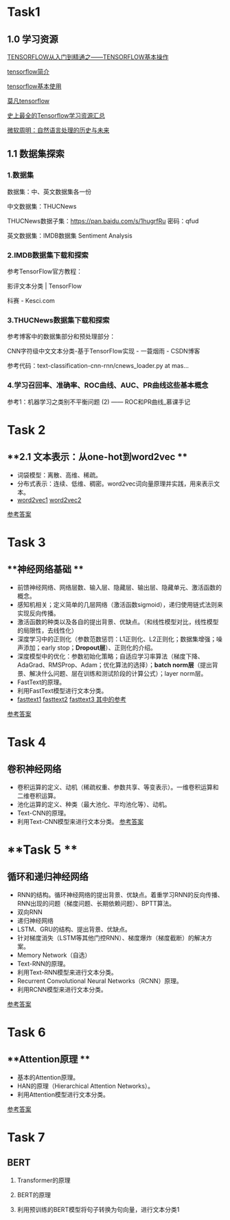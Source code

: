 # Task1 

## **1.0 学习资源**

[TENSORFLOW从入门到精通之——TENSORFLOW基本操作](http://www.tensorflownews.com/2018/03/28/tensorflow_base/)

[tensorflow简介 ](http://wiki.jikexueyuan.com/project/tensorflow-zh/get_started/introduction.html)

[tensorflow基本使用 ](http://wiki.jikexueyuan.com/project/tensorflowzh/get_started/basic_usage.html)

[莫凡tensorflow](https://morvanzhou.github.io/tutorials/machine-learning/tensorflow/)

[史上最全的Tensorflow学习资源汇总]( https://zhuanlan.zhihu.com/p/35515805)

[微软周明：自然语言处理的历史与未来]( http://zhigu.news.cn/2017-06/08/c_129628590.htm)

## **1.1 数据集探索**

### 1.数据集

数据集：中、英文数据集各一份

中文数据集：THUCNews

THUCNews数据子集：https://pan.baidu.com/s/1hugrfRu 密码：qfud

英文数据集：IMDB数据集 Sentiment Analysis



### 2.IMDB数据集下载和探索

参考TensorFlow官方教程：

影评文本分类  |  TensorFlow

科赛 - Kesci.com



### 3.THUCNews数据集下载和探索

参考博客中的数据集部分和预处理部分：

CNN字符级中文文本分类-基于TensorFlow实现 - 一蓑烟雨 - CSDN博客

参考代码：text-classification-cnn-rnn/cnews_loader.py at mas...



### 4.学习召回率、准确率、ROC曲线、AUC、PR曲线这些基本概念

参考1：机器学习之类别不平衡问题 (2) —— ROC和PR曲线_慕课手记

# **Task 2**



## **2.1 文本表示：从one-hot到word2vec **

- 词袋模型：离散、高维、稀疏。
- 分布式表示：连续、低维、稠密。word2vec词向量原理并实践，用来表示文本。
- [word2vec1](https://blog.csdn.net/itplus/article/details/37969519) [word2vec2](http://www.hankcs.com/nlp/word2vec.html)

[参考答案](https://github.com/datawhalechina/Datawhale_Learning/blob/master/doc/理论应用/自然语言处理(进阶篇)/参考答案)

# **Task 3**

## **神经网络基础 **

- 前馈神经网络、网络层数、输入层、隐藏层、输出层、隐藏单元、激活函数的概念。
- 感知机相关；定义简单的几层网络（激活函数sigmoid），递归使用链式法则来实现反向传播。
- 激活函数的种类以及各自的提出背景、优缺点。（和线性模型对比，线性模型的局限性，去线性化）
- 深度学习中的正则化（参数范数惩罚：L1正则化、L2正则化；数据集增强；噪声添加；early stop；**Dropout层**）、正则化的介绍。
- 深度模型中的优化：参数初始化策略；自适应学习率算法（梯度下降、AdaGrad、RMSProp、Adam；优化算法的选择）；**batch norm层**（提出背景、解决什么问题、层在训练和测试阶段的计算公式）；layer norm层。
- FastText的原理。
- 利用FastText模型进行文本分类。
- [fasttext1](https://github.com/facebookresearch/fastText#building-fasttext-for-python) [fasttext2](https://github.com/salestock/fastText.py) [fasttext3 其中的参考](https://jepsonwong.github.io/2018/05/02/fastText/)

[参考答案](https://github.com/datawhalechina/Datawhale_Learning/blob/master/doc/理论应用/自然语言处理(进阶篇)/参考答案)

# **Task 4**

## **卷积神经网络**

- 卷积运算的定义、动机（稀疏权重、参数共享、等变表示）。一维卷积运算和二维卷积运算。
- 池化运算的定义、种类（最大池化、平均池化等）、动机。
- Text-CNN的原理。
- 利用Text-CNN模型来进行文本分类。 [参考答案](https://github.com/datawhalechina/Datawhale_Learning/blob/master/doc/理论应用/自然语言处理(进阶篇)/参考答案)

# **Task 5 **

## **循环和递归神经网络**

- RNN的结构。循环神经网络的提出背景、优缺点。着重学习RNN的反向传播、RNN出现的问题（梯度问题、长期依赖问题）、BPTT算法。
- 双向RNN
- 递归神经网络
- LSTM、GRU的结构、提出背景、优缺点。
- 针对梯度消失（LSTM等其他门控RNN）、梯度爆炸（梯度截断）的解决方案。
- Memory Network（自选）
- Text-RNN的原理。
- 利用Text-RNN模型来进行文本分类。
- Recurrent Convolutional Neural Networks（RCNN）原理。
- 利用RCNN模型来进行文本分类。

[参考答案](https://github.com/datawhalechina/Datawhale_Learning/blob/master/doc/理论应用/自然语言处理(进阶篇)/参考答案)

# **Task 6**

## **Attention原理 **

- 基本的Attention原理。
- HAN的原理（Hierarchical Attention Networks）。
- 利用Attention模型进行文本分类。

[参考答案](https://github.com/datawhalechina/Datawhale_Learning/blob/master/doc/理论应用/自然语言处理(进阶篇)/参考答案)



# **Task 7**

## **BERT**

1. Transformer的原理

2. BERT的原理

3. 利用预训练的BERT模型将句子转换为句向量，进行文本分类1

   



